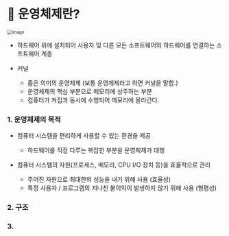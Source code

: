 # :closed_book: 운영체제란? 

<img src="https://user-images.githubusercontent.com/62821450/116646733-c9835680-a9b3-11eb-945d-11621db0aaa2.png" alt="image" style="zoom:70%;" />

- 하드웨어 위에 설치되어 사용자 및 다른 모든 소프트웨어와 하드웨어를 연결하는 소프트웨어 계층

- 커널 
  - 좁은 의미의 운영체제 (보통 운영체제라고 하면 커널을 말함.)
  - 운영체제의 핵심 부분으로 메모리에 상주하는 부분
  - 컴퓨터가 켜짐과 동시에 수행되어 메모리에 올라간다.



### 1. 운영체제의 목적

- 컴퓨터 시스템을 편리하게 사용할 수 있는 환경을 제공
  - 하드웨어를 직접 다루는 복잡한 부분을 운영체제가 대행

- 컴퓨터 시스템의 자원(프로세스, 메모리, CPU I/O 장치 등)을 효율적으로 관리
  - 주어진 자원으로 최대한의 성능을 내기 위해 사용 (효율성)
  - 특정 사용자 / 프로그램의 지나친 불이익이 발생하지 않기 위해 사용 (형평성)



### 2.  구조









### 3. 

